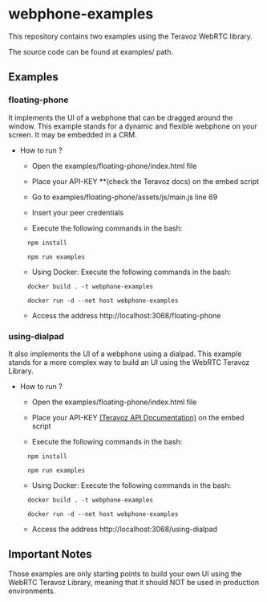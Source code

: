 # webphone-examples

This repository contains two examples using the Teravoz WebRTC library. 

The source code can be found at examples/ path.

## Examples

### floating-phone

It implements the UI of a webphone that can be dragged around the window. This example
stands for a dynamic and flexible webphone on your screen. It may be embedded in a CRM.

  * How to run ?

    - Open the examples/floating-phone/index.html file

    - Place your API-KEY **(check the Teravoz docs) on the embed script

    - Go to examples/floating-phone/assets/js/main.js line 69

    - Insert your peer credentials

    - Execute the following commands in the bash:

    ```shell
      npm install 

      npm run examples
    ```
  
    - Using Docker: Execute the following commands in the bash:

    ```shell
      docker build . -t webphone-examples

      docker run -d --net host webphone-examples
    ```

    - Access the address http://localhost:3068/floating-phone

### using-dialpad

It also implements the UI of a webphone using a dialpad. This example
stands for a more complex way to build an UI using the WebRTC Teravoz Library. 

  * How to run ?

    - Open the examples/floating-phone/index.html file

    - Place your API-KEY [(Teravoz API Documentation)](https://developers.teravoz.com.br/#webrtc) on the embed script

    - Execute the following commands in the bash:

    ```shell
      npm install 

      npm run examples
    ```

    - Using Docker: Execute the following commands in the bash:

    ```shell
      docker build . -t webphone-examples

      docker run -d --net host webphone-examples
    ```

    - Access the address http://localhost:3068/using-dialpad

## Important Notes

Those examples are only starting points to build your own UI using the WebRTC Teravoz Library, meaning that it should NOT be used in production environments.



